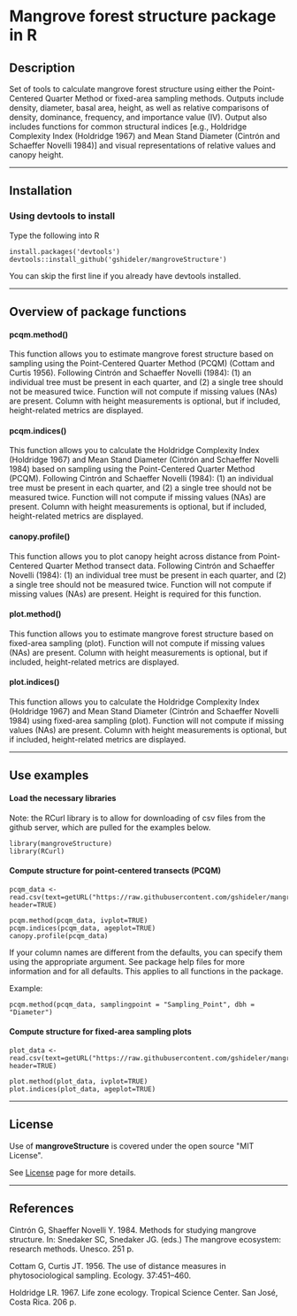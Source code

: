 # Mangrove forest structure package in R #

## Description ##
Set of tools to calculate mangrove forest structure using either the Point-Centered Quarter Method or fixed-area sampling methods. Outputs include density, diameter, basal area, height, as well as relative comparisons of density, dominance, frequency, and importance value (IV). Output also includes functions for common structural indices [e.g., Holdridge Complexity Index (Holdridge 1967) and Mean Stand Diameter (Cintrón and Schaeffer Novelli 1984)] and visual representations of relative values and canopy height.

----
## Installation ##

### Using devtools to install ###
Type the following into R
```
install.packages('devtools')
devtools::install_github('gshideler/mangroveStructure')
```
You can skip the first line if you already have devtools installed.

----

## Overview of package functions ##

#### pcqm.method() ####
This function allows you to estimate mangrove forest structure based on sampling using the Point-Centered Quarter Method (PCQM) (Cottam and Curtis 1956). Following Cintrón and Schaeffer Novelli (1984): (1) an individual tree must be present in each quarter, and (2) a single tree should not be measured twice. Function will not compute if missing values (NAs) are present. Column with height measurements is optional, but if included, height-related metrics are displayed.

#### pcqm.indices() ####
This function allows you to calculate the Holdridge Complexity Index (Holdridge 1967) and Mean Stand Diameter (Cintrón and Schaeffer Novelli 1984) based on sampling using the Point-Centered Quarter Method (PCQM). Following Cintrón and Schaeffer Novelli (1984): (1) an individual tree must be present in each quarter, and (2) a single tree should not be measured twice. Function will not compute if missing values (NAs) are present. Column with height measurements is optional, but if included, height-related metrics are displayed.

#### canopy.profile() ####
This function allows you to plot canopy height across distance from Point-Centered Quarter Method transect data. Following Cintrón and Schaeffer Novelli (1984): (1) an individual tree must be present in each quarter, and (2) a single tree should not be measured twice. Function will not compute if missing values (NAs) are present. Height is required for this function.

#### plot.method() ####
This function allows you to estimate mangrove forest structure based on fixed-area sampling (plot). Function will not compute if missing values (NAs) are present. Column with height measurements is optional, but if included, height-related metrics are displayed.

#### plot.indices() ####
This function allows you to calculate the Holdridge Complexity Index (Holdridge 1967) and Mean Stand Diameter (Cintrón and Schaeffer Novelli 1984) using fixed-area sampling (plot). Function will not compute if missing values (NAs) are present. Column with height measurements is optional, but if included, height-related metrics are displayed.

----

## Use examples ##
#### Load the necessary libraries ####
Note: the RCurl library is to allow for downloading of csv files from the github server, which are pulled for the examples below.
```
library(mangroveStructure)
library(RCurl)
```
#### Compute structure for point-centered transects (PCQM) ####
```
pcqm_data <- read.csv(text=getURL("https://raw.githubusercontent.com/gshideler/mangroveStructure/master/testdata/pcqm_data.csv"), header=TRUE)
 
pcqm.method(pcqm_data, ivplot=TRUE)
pcqm.indices(pcqm_data, ageplot=TRUE)
canopy.profile(pcqm_data)
```
If your column names are different from the defaults, you can specify them using the appropriate argument. See package help files for more information and for all defaults. This applies to all functions in the package.

Example:
```
pcqm.method(pcqm_data, samplingpoint = "Sampling_Point", dbh = "Diameter")

```
#### Compute structure for fixed-area sampling plots ####
```
plot_data <- read.csv(text=getURL("https://raw.githubusercontent.com/gshideler/mangroveStructure/master/testdata/plot_data.csv"), header=TRUE)

plot.method(plot_data, ivplot=TRUE)
plot.indices(plot_data, ageplot=TRUE)
```

----
## License ##
Use of <strong>mangroveStructure</strong> is covered under the open source "MIT License".

See <a href = "https://raw.githubusercontent.com/gshideler/mangroveStructure/master/LICENSE">License</a> page for more details.

----
## References ##
Cintrón G, Shaeffer Novelli Y. 1984. Methods for studying mangrove structure. In: Snedaker SC, Snedaker JG. (eds.) The mangrove ecosystem: research methods. Unesco. 251 p.

Cottam G, Curtis JT. 1956. The use of distance measures in phytosociological sampling. Ecology. 37:451–460.

Holdridge LR. 1967. Life zone ecology. Tropical Science Center. San José, Costa Rica. 206 p.

